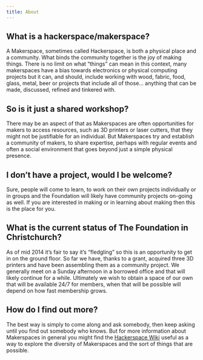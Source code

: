 ```yaml
---
title: About
---
```


## What is a hackerspace/makerspace?

A Makerspace, sometimes called Hackerspace, is both a physical place and a community. What binds the community together is the joy of making things. There is no limit on what “things” can mean in this context, many makerspaces have a bias towards electronics or physical computing projects but it can, and should, include working with wood, fabric, food, glass, metal, beer or projects that include all of those… anything that can be made, discussed, refined and tinkered with.

## So is it just a shared workshop?

There may be an aspect of that as Makerspaces are often opportunities for makers to access resources, such as 3D printers or laser cutters, that they might not be justifiable for an individual. But Makerspaces try and establish a community of makers, to share expertise, perhaps with regular events and often a social environment that goes beyond just a simple physical presence.

## I don’t have a project, would I be welcome?

Sure, people will come to learn, to work on their own projects individually or in groups and the Foundation will likely have community projects on-going as well. If you are interested in making or in learning about making then this is the place for you.

## What is the current status of The Foundation in Christchurch?

As of mid 2014 it’s fair to say it’s “fledgling” so this is an opportunity to get in on the ground floor. So far we have, thanks to a grant, acquired three 3D printers and have been assembling them as a community project. We generally meet on a Sunday afternoon in a borrowed office and that will likely continue for a while. Ultimately we  wish to obtain a space of our own that will be available 24/7 for members, when that will be possible will depend on how fast membership grows.

## How do I find out more?

The best way is simply to come along and ask somebody, then keep asking until you find out somebody who knows. But for more information about Makerspaces in general you might find the [Hackerspace Wiki](http://hackerspaces.org/wiki/Hackerspaces) useful as a way to explore the diversity of Makerspaces and the sort of things that are possible.
